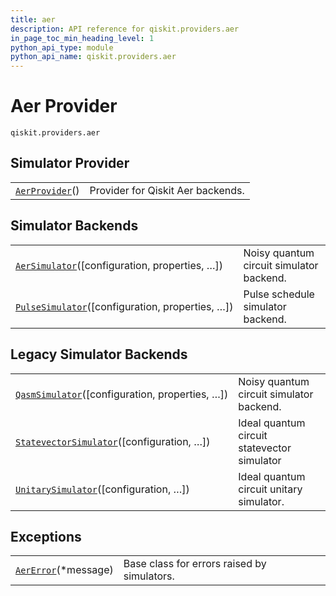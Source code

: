 ```yaml
---
title: aer
description: API reference for qiskit.providers.aer
in_page_toc_min_heading_level: 1
python_api_type: module
python_api_name: qiskit.providers.aer
---
```


<span id="module-qiskit.providers.aer" />

# Aer Provider

<span id="module-qiskit.providers.aer" />

`qiskit.providers.aer`

## Simulator Provider

|                                                                                        |                                   |
| -------------------------------------------------------------------------------------- | --------------------------------- |
| [`AerProvider`](qiskit.providers.aer.AerProvider "qiskit.providers.aer.AerProvider")() | Provider for Qiskit Aer backends. |

## Simulator Backends

|                                                                                                                                |                                          |
| ------------------------------------------------------------------------------------------------------------------------------ | ---------------------------------------- |
| [`AerSimulator`](qiskit.providers.aer.AerSimulator "qiskit.providers.aer.AerSimulator")(\[configuration, properties, …])       | Noisy quantum circuit simulator backend. |
| [`PulseSimulator`](qiskit.providers.aer.PulseSimulator "qiskit.providers.aer.PulseSimulator")(\[configuration, properties, …]) | Pulse schedule simulator backend.        |

## Legacy Simulator Backends

|                                                                                                                                      |                                             |
| ------------------------------------------------------------------------------------------------------------------------------------ | ------------------------------------------- |
| [`QasmSimulator`](qiskit.providers.aer.QasmSimulator "qiskit.providers.aer.QasmSimulator")(\[configuration, properties, …])          | Noisy quantum circuit simulator backend.    |
| [`StatevectorSimulator`](qiskit.providers.aer.StatevectorSimulator "qiskit.providers.aer.StatevectorSimulator")(\[configuration, …]) | Ideal quantum circuit statevector simulator |
| [`UnitarySimulator`](qiskit.providers.aer.UnitarySimulator "qiskit.providers.aer.UnitarySimulator")(\[configuration, …])             | Ideal quantum circuit unitary simulator.    |

## Exceptions

|                                                                                        |                                             |
| -------------------------------------------------------------------------------------- | ------------------------------------------- |
| [`AerError`](qiskit.providers.aer.AerError "qiskit.providers.aer.AerError")(\*message) | Base class for errors raised by simulators. |

